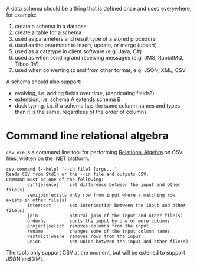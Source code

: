 A data schema should be a thing that is defined once and used everywhere, for example:

1. create a schema in a databse
2. create a table for a schema
3. used as parameters and result type of a stored procedure
4. used as the parameter to insert, update, or merge (upsert)
3. used as a datatype in client software (e.g. Java, C#)
4. used as when sending and receiving messages (e.g. JMS, RabbitMQ, Tibco RV)
5. used when converting to and from other format, e.g. JSON, XML, CSV

A schema should also support:

* evolving, i.e. adding fields over time, (depricating fields?)
* extension, i.e. schema A extends schema B
* duck typing, i.e. if a schema has the same column names and types then it is the same, regardless of the order of columns

# Command line relational algebra

`csv.exe` is a command line tool for performing [Relational Algebra](https://en.wikipedia.org/wiki/Relational_algebra) on CSV files, written on the .NET platform.

```
csv command [--help] [--in file] [args...]
Reads CSV from StdIn or the --in file and outputs CSV.
Command must be one of the following:
        diff[erence]    set difference between the input and other file(s)
        semijoin|exists only row from input where a matching row exists in other file(s)
        intersect       set intersection between the input and other file(s)
        join            natural join of the input and other file(s)
        orderby         sorts the input by one or more columns
        project|select  removes columns from the input
        rename          changes some of the input column names
        restrict|where  removes rows from the input
        union           set union between the input and other file(s)
```

The tools only support CSV at the moment, but will be extened to support JSON and XML.